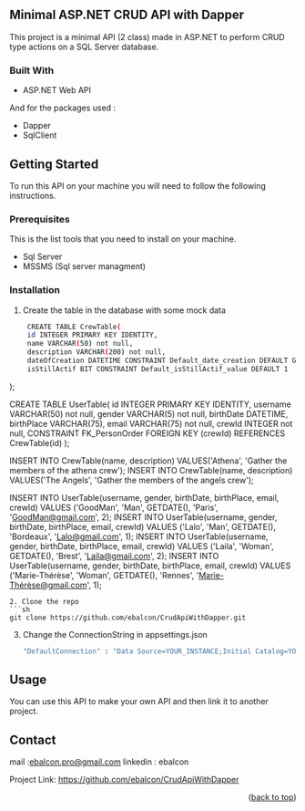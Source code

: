 ## Minimal ASP.NET CRUD API with Dapper

This project is a minimal API (2 class) made in ASP.NET to perform CRUD type actions on a SQL Server database. 

### Built With

* ASP.NET Web API

And for the packages used :

* Dapper
* SqlClient

## Getting Started

To run this API on your machine you will need to follow the following instructions.

### Prerequisites

This is the list tools that you need to install on your machine.

* Sql Server
* MSSMS (Sql server managment)

### Installation

1. Create the table in the database with some mock data
   ```sh
    CREATE TABLE CrewTable(
    id INTEGER PRIMARY KEY IDENTITY,
    name VARCHAR(50) not null,
    description VARCHAR(200) not null,
    dateOfCreation DATETIME CONSTRAINT Default_date_creation DEFAULT GETDATE(),
    isStillActif BIT CONSTRAINT Default_isStillActif_value DEFAULT 1
  );
  
  CREATE TABLE UserTable(
    id INTEGER PRIMARY KEY IDENTITY,
    username VARCHAR(50) not null,
    gender VARCHAR(5) not null,
    birthDate DATETIME,
    birthPlace VARCHAR(75),
    email VARCHAR(75) not null,
    crewId INTEGER not null,
    CONSTRAINT FK_PersonOrder FOREIGN KEY (crewId) REFERENCES CrewTable(id)
  );
  
  INSERT INTO CrewTable(name, description) VALUES('Athena', 'Gather the members of the athena crew');
  INSERT INTO CrewTable(name, description) VALUES('The Angels', 'Gather the members of the angels crew');

  INSERT INTO UserTable(username, gender, birthDate, birthPlace, email, crewId) VALUES ('GoodMan', 'Man', GETDATE(), 'Paris', 'GoodMan@gmail.com', 2);
  INSERT INTO UserTable(username, gender, birthDate, birthPlace, email, crewId) VALUES ('Lalo', 'Man', GETDATE(), 'Bordeaux', 'Lalo@gmail.com', 1);
  INSERT INTO UserTable(username, gender, birthDate, birthPlace, email, crewId) VALUES ('Laila', 'Woman', GETDATE(), 'Brest', 'Laila@gmail.com', 2);
  INSERT INTO UserTable(username, gender, birthDate, birthPlace, email, crewId) VALUES ('Marie-Thérèse', 'Woman', GETDATE(), 'Rennes', 'Marie-Thérèse@gmail.com', 1);
   ```
2. Clone the repo
   ```sh
   git clone https://github.com/ebalcon/CrudApiWithDapper.git
   ```
3. Change the ConnectionString in appsettings.json
   ```sh
   "DefaultConnection" : "Data Source=YOUR_INSTANCE;Initial Catalog=YOUR_DATABASE;Integrated Security=True"
   ```
   
## Usage

You can use this API to make your own API and then link it to another project.

## Contact

mail :ebalcon.pro@gmail.com
linkedin : ebalcon

Project Link: https://github.com/ebalcon/CrudApiWithDapper

<p align="right">(<a href="#readme-top">back to top</a>)</p>
   
